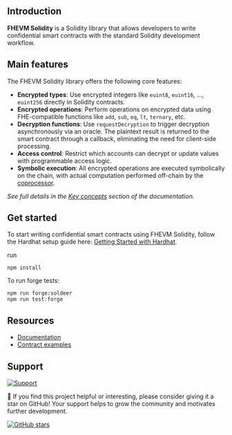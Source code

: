 ## Introduction

**FHEVM Solidity** is a Solidity library that allows developers to write confidential smart contracts with the standard Solidity development workflow.

## Main features

The FHEVM Solidity library offers the following core features:

- **Encrypted types**: Use encrypted integers like `euint8`, `euint16`, ..., `euint256` directly in Solidity contracts.
- **Encrypted operations**: Perform operations on encrypted data using FHE-compatible functions like `add`, `sub`, `eq`, `lt`, `ternary`, etc.
- **Decryption functions**: Use `requestDecryption` to trigger decryption asynchronously via an oracle. The plaintext result is returned to the smart contract through a callback, eliminating the need for client-side processing.
- **Access control**: Restrict which accounts can decrypt or update values with programmable access logic.
- **Symbolic execution**: All encrypted operations are executed symbolically on the chain, with actual computation performed off-chain by the [coprocessor](../coprocessor/).

_See full details in the [Key concepts](https://docs.zama.ai/fhevm/smart-contract/key_concepts) section of the documentation._

## Get started

To start writing confidential smart contracts using FHEVM Solidity, follow the Hardhat setup guide here: [Getting Started with Hardhat](https://docs.zama.ai/fhevm/getting-started/overview-1/hardhat).

run
```
npm install
```

To run forge tests:
```
npm run forge:soldeer
npm run test:forge
```

## Resources

- [Documentation](https://docs.zama.ai/fhevm/)
- [Contract examples](./examples/)

## Support

<a target="_blank" href="https://community.zama.ai">
<picture>
  <source media="(prefers-color-scheme: dark)" srcset="../docs/.gitbook/assets/support-banner-dark.png">
  <source media="(prefers-color-scheme: light)" srcset="../docs/.gitbook/assets/support-banner-light.png">
  <img alt="Support">
</picture>
</a>

🌟 If you find this project helpful or interesting, please consider giving it a star on GitHub! Your support helps to grow the community and motivates further development.

[![GitHub stars](https://img.shields.io/github/stars/zama-ai/fhevm?style=social)](https://github.com/zama-ai/fhevm/)
